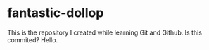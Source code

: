 # fantastic-dollop
This is the repository I created while learning Git and Github.
Is this commited?
Hello.

